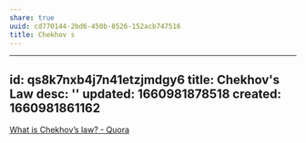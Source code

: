 ```yaml
---
share: true
uuid: cd770144-2bd6-450b-8526-152acb747516
title: Chekhov s
---
```

---
id: qs8k7nxb4j7n41etzjmdgy6
title: Chekhov's Law
desc: ''
updated: 1660981878518
created: 1660981861162
---

[What is Chekhov’s law? - Quora](https://www.quora.com/What-is-Chekhov-s-law)